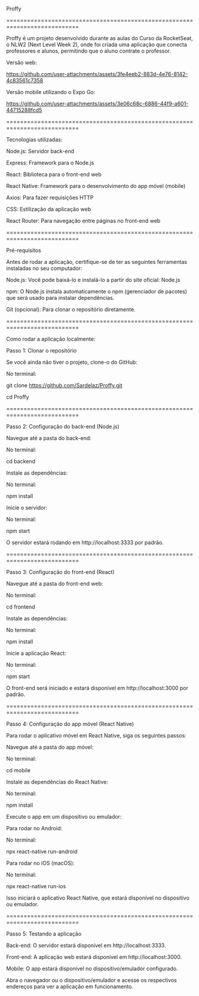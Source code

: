 Proffy

===========================================================================

Proffy é um projeto desenvolvido durante as aulas do Curso da RocketSeat, o NLW2 (Next Level Week 2), onde foi criada uma aplicação que conecta professores e alunos, permitindo que o aluno contrate o professor.

Versão web:

https://github.com/user-attachments/assets/3fe4eeb2-883d-4e76-8142-4c83561c7358





Versão mobile utilizando o Expo Go:

https://github.com/user-attachments/assets/3e06c68c-6886-44f9-a601-44715288fcd5


===========================================================================

Tecnologias utilizadas:

Node.js: Servidor back-end

Express: Framework para o Node.js

React: Biblioteca para o front-end web

React Native: Framework para o desenvolvimento do app móvel (mobile)

Axios: Para fazer requisições HTTP

CSS: Estilização da aplicação web

React Router: Para navegação entre páginas no front-end web

===========================================================================

Pré-requisitos

Antes de rodar a aplicação, certifique-se de ter as seguintes ferramentas instaladas no seu computador:

Node.js: Você pode baixá-lo e instalá-lo a partir do site oficial: Node.js

npm: O Node.js instala automaticamente o npm (gerenciador de pacotes) que será usado para instalar dependências.

Git (opcional): Para clonar o repositório diretamente.

===========================================================================

Como rodar a aplicação localmente:

Passo 1: Clonar o repositório

Se você ainda não tiver o projeto, clone-o do GitHub:

No terminal:

git clone https://github.com/Sardelaz/Proffy.git

cd Proffy

===========================================================================

Passo 2: Configuração do back-end (Node.js)

Navegue até a pasta do back-end:

No terminal:

cd backend

Instale as dependências:

No terminal:

npm install

Inicie o servidor:

No terminal:

npm start

O servidor estará rodando em http://localhost:3333 por padrão.

===========================================================================

Passo 3: Configuração do front-end (React)

Navegue até a pasta do front-end web:

No terminal:

cd frontend

Instale as dependências:

No terminal:

npm install

Inicie a aplicação React:

No terminal:

npm start

O front-end será iniciado e estará disponível em http://localhost:3000 por padrão.

===========================================================================

Passo 4: Configuração do app móvel (React Native)

Para rodar o aplicativo móvel em React Native, siga os seguintes passos:

Navegue até a pasta do app móvel:

No terminal:

cd mobile

Instale as dependências do React Native:

No terminal:

npm install

Execute o app em um dispositivo ou emulador:

Para rodar no Android:

No terminal:

npx react-native run-android

Para rodar no iOS (macOS):

No terminal:

npx react-native run-ios

Isso iniciará o aplicativo React Native, que estará disponível no dispositivo ou emulador.

===========================================================================

Passo 5: Testando a aplicação

Back-end: O servidor estará disponível em http://localhost:3333.

Front-end: A aplicação web estará disponível em http://localhost:3000.

Mobile: O app estará disponível no dispositivo/emulador configurado.

Abra o navegador ou o dispositivo/emulador e acesse os respectivos endereços para ver a aplicação em funcionamento.
